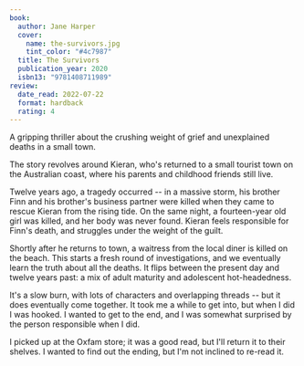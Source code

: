 ```yaml
---
book:
  author: Jane Harper
  cover:
    name: the-survivors.jpg
    tint_color: "#4c7987"
  title: The Survivors
  publication_year: 2020
  isbn13: "9781408711989"
review:
  date_read: 2022-07-22
  format: hardback
  rating: 4
---
```


A gripping thriller about the crushing weight of grief and unexplained deaths in a small town.

The story revolves around Kieran, who's returned to a small tourist town on the Australian coast, where his parents and childhood friends still live.

Twelve years ago, a tragedy occurred -- in a massive storm, his brother Finn and his brother's business partner were killed when they came to rescue Kieran from the rising tide.
On the same night, a fourteen-year old girl was killed, and her body was never found.
Kieran feels responsible for Finn's death, and struggles under the weight of the guilt.

Shortly after he returns to town, a waitress from the local diner is killed on the beach.
This starts a fresh round of investigations, and we eventually learn the truth about all the deaths.
It flips between the present day and twelve years past: a mix of adult maturity and adolescent hot-headedness.

It's a slow burn, with lots of characters and overlapping threads -- but it does eventually come together.
It took me a while to get into, but when I did I was hooked.
I wanted to get to the end, and I was somewhat surprised by the person responsible when I did.

I picked up at the Oxfam store; it was a good read, but I'll return it to their shelves.
I wanted to find out the ending, but I'm not inclined to re-read it.
